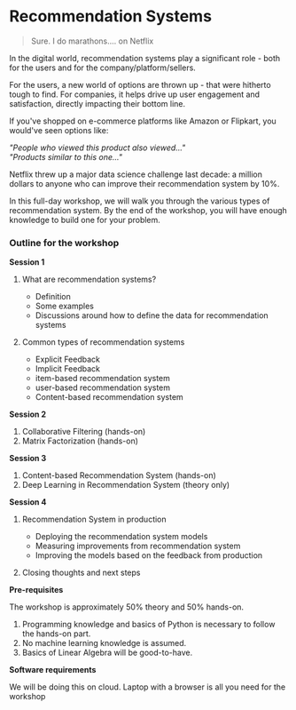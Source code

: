 # Recommendation Systems

> Sure. I do marathons.... on Netflix

In the digital world, recommendation systems play a significant role - both for the users and for the company/platform/sellers.

For the users, a new world of options are thrown up - that were hitherto tough to find. For companies, it helps drive up user engagement and satisfaction, directly impacting their bottom line.

If you've shopped on e-commerce platforms like Amazon or Flipkart, you would've seen options like:  

*"People who viewed this product also viewed..."*  
*"Products similar to this one..."*

Netflix threw up a major data science challenge last decade: a million dollars to anyone who can improve their recommendation system by 10%. 

In this full-day workshop, we will walk you through the various types of recommendation system. By the end of the workshop, you will have enough knowledge to build one for your problem.

### Outline for the workshop

**Session 1** 

1. What are recommendation systems?
    - Definition
    - Some examples
    - Discussions around how to define the data for recommendation systems

2. Common types of recommendation systems
    - Explicit Feedback
    - Implicit Feedback
    - item-based recommendation system
    - user-based recommendation system 
    - Content-based recommendation system

**Session 2**

1. Collaborative Filtering (hands-on)
2. Matrix Factorization (hands-on)


**Session 3**

1. Content-based Recommendation System (hands-on)
2. Deep Learning in Recommendation System (theory only)

**Session 4**

1. Recommendation System in production
    - Deploying the recommendation system models
    - Measuring improvements from recommendation system
    - Improving the models based on the feedback from production
    
2. Closing thoughts and next steps


**Pre-requisites**

The workshop is approximately 50% theory and 50% hands-on. 

1. Programming knowledge and basics of Python is necessary to follow the hands-on part. 
2. No machine learning knowledge is assumed.
3. Basics of Linear Algebra will be good-to-have.

**Software requirements**

We will be doing this on cloud. Laptop with a browser is all you need for the workshop


